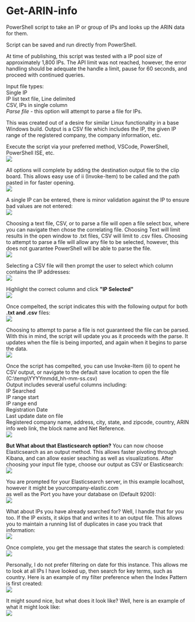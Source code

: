 # Get-ARIN-info
PowerShell script to take an IP or group of IPs and looks up the ARIN data for them. 

Script can be saved and run directly from PowerShell.

At time of publishing, this script was tested with a IP pool size of approximately 1,800 IPs. The API limit was not reached, however, the error handling should be adequate the handle a limit, pause for 60 seconds, and proceed with continued queries. 

Input file types:
<br />  Single IP
<br />  IP list text file, Line delimited
<br />  CSV, IPs in single column
<br />  *Parse file* - this option will attempt to parse a file for IPs.

This was created out of a desire for similar Linux functionality in a base Windows build. Output is a CSV file which includes the IP, the given IP range of the registered company, the company information, etc.


Execute the script via your preferred method, VSCode, PowerShell, PowerShell ISE, etc. 
<br /><img src='https://github.com/SelectFromT/Get-ARIN-info/blob/master/SampleData/InputChoice.jpg'>

All options will complete by adding the destination output file to the clip board. This allows easy use of ii (Invoke-Item) to be called and the path pasted in for faster opening. 
<br /><img src='https://github.com/SelectFromT/Get-ARIN-info/blob/master/SampleData/Invoke-ItemExample.jpg'>

A single IP can be entered, there is minor validation against the IP to ensure bad values are not entered:
<br /><img src='https://github.com/SelectFromT/Get-ARIN-info/blob/master/SampleData/singleIP.jpg'>

Choosing a text file, CSV, or to parse a file will open a file select box, where you can navigate then chose the correlating file. Choosing Text will limit results in the open window to .txt files, CSV will limit to .csv files. Choosing to attempt to parse a file will allow any file to be selected, however, this does not guarantee PowerShell will be able to parse the file.
<br /><img src='https://github.com/SelectFromT/Get-ARIN-info/blob/master/SampleData/FileSelect.jpg'>

Selecting a CSV file will then prompt the user to select which column contains the IP addresses:
<br /><img src='https://github.com/SelectFromT/Get-ARIN-info/blob/master/SampleData/CSVColumnSelect1.jpg'><br />

Highlight the correct column and click <b>"IP Selected"</b>
<br /><img src='https://github.com/SelectFromT/Get-ARIN-info/blob/master/SampleData/CSVColumnSelect2.jpg'>

Once compelted, the script indicates this with the following output for both <b>.txt and .csv</b> files:
<br /><img src='https://github.com/SelectFromT/Get-ARIN-info/blob/master/SampleData/Text-CSV_LookupComplete.jpg'>

Choosing to attempt to parse a file is not guaranteed the file can be parsed. With this in mind, the script will update you as it proceeds with the parse. It updates when the file is being imported, and again when it begins to parse the data.
<br /><img src='https://github.com/SelectFromT/Get-ARIN-info/blob/master/SampleData/ParseFile.jpg'>


Once the script has compelted, you can use Invoke-Item (ii) to opent he CSV output, or navigate to the default save location to open the file (C:\temp\YYYYmmdd_hh-mm-ss.csv)
<br />Output includes several useful columns including:
<br />IP Searched
<br />IP range start
<br />IP range end
<br />Registration Date
<br />Last update date on file
<br />Registered company name, address, city, state, and zipcode, country, ARIN info web link, the block name and Net Reference.
<br /><img src='https://github.com/SelectFromT/Get-ARIN-info/blob/master/SampleData/ExampleOutput.jpg'>

<B>But What about that Elasticsearch option?</B>
You can now choose Elasticsearch as an output method. This allows faster pivoting through Kibana, and can allow easier seaching as well as visualizations. After choosing your input file type, choose our output as CSV or Elasticsearch:
<br /><img src='https://github.com/SelectFromT/Get-ARIN-info/blob/master/SampleData/ElasticOption.JPG'>

You are prompted for your Elasticsearch server, in this example localhost, however it might be yourcompany-elastic.com
<br /> as well as the Port you have your database on (Default 9200):
<br /><img src='https://github.com/SelectFromT/Get-ARIN-info/blob/master/SampleData/ElasticServer-Port.JPG'>

What about IPs you have already searched for? Well, I handle that for you too. If the IP exists, it skips that and writes it to an output file. This allows you to maintain a running list of duplicates in case you track that information:
<br /><img src='https://github.com/SelectFromT/Get-ARIN-info/blob/master/SampleData/DuplicateIPs.JPG'>

Once complete, you get the message that states the search is completed: 
<br /><img src='https://github.com/SelectFromT/Get-ARIN-info/blob/master/SampleData/ElasticComplete.JPG'>

Personally, I do not prefer filtering on date for this instance. This allows me to look at all IPs I have looked up, then search for key terms, such as country. Here is an example of my filter preference when the Index Pattern is first created:
<br /><img src='https://github.com/SelectFromT/Get-ARIN-info/blob/master/SampleData/PersonalFilterPreference.JPG'>

It might sound nice, but what does it look like? Well, here is an example of what it might look like:
<br /><img src='https://github.com/SelectFromT/Get-ARIN-info/blob/master/SampleData/ExampleDashboard.JPG'>
